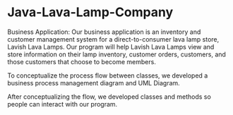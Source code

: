 # Java-Lava-Lamp-Company
Business Application:
Our business application is an inventory and customer management system for a direct-to-consumer lava lamp store, Lavish Lava Lamps. Our program will help Lavish Lava Lamps view and store information on their lamp inventory, customer orders, customers, and those customers that choose to become members.

To conceptualize the process flow between classes, we developed a business process management diagram and UML Diagram. 

After conceptualizing the flow, we developed classes and methods so people can interact with our program.
